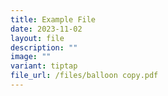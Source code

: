 ```yaml
---
title: Example File
date: 2023-11-02
layout: file
description: ""
image: ""
variant: tiptap
file_url: /files/balloon copy.pdf
---
```

